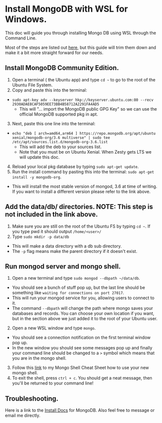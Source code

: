 # Install MongoDB with WSL for Windows.

This doc will guide you through installing Mongo DB using WSL through the Command Line. 

Most of the steps are listed out [here](https://docs.mongodb.com/manual/tutorial/install-mongodb-on-ubuntu/), but this guide will trim them down and make it a bit more straight forward for our needs.

## Install MongoDB Community Edition.

1. Open a terminal ( the Ubuntu app) and type `cd ~` to go to the root of the Ubuntu File System.
2. Copy and paste this into the terminal:

- `sudo apt-key adv --keyserver hkp://keyserver.ubuntu.com:80 --recv 2930ADAE8CAF5059EE73BB4B58712A2291FA4AD5`
  - This will "... import the MongoDB public GPG Key" so we can use the official MongoDB supported pkg in apt.
3. Next, paste this one line into the terminal:

- `echo "deb [ arch=amd64,arm64 ] https://repo.mongodb.org/apt/ubuntu xenial/mongodb-org/3.6 multiverse" | sudo tee /etc/apt/sources.list.d/mongodb-org-3.6.list`
  - This will add the deb to your sources list.
  - Note that you must be on Ubuntu Xenial. When Zesty gets LTS we will update this doc.
4. Reload your local pkg database by typing `sudo apt-get update`.
5. Run the install command by pasting this into the terminal: `sudo apt-get install -y mongodb-org`.
  - This will install the most stable version of mongod, 3.6 at time of writing. If you want to install a different version please refer to the link above.

## Add the data/db/ directories. NOTE: This step is not included in the link above.

1. Make sure you are still on the root of the Ubuntu FS by typing `cd ~`. If you type pwd it should output `/home/<user>/`
2. Type `sudo mkdir -p data/db`
  - This will make a data directory with a db sub directory.
  - The `-p` flag means make the parent directory if it doesn't exist.
  
## Run mongod server and mongo shell.

1. Open a new terminal and type `sudo mongod --dbpath ~/data/db`.
  - You should see a bunch of stuff pop up, but the last line should be something like `waiting for connections on port 27017`.
  - This will run your mongod service for you, allowing users to connect to it.
  - The command `--dbpath` will change the path where mongo saves your databases and records. You can choose your own location if you want, but in the section above we just added it to the root of your Ubuntu user.
  
2. Open a new WSL window and type `mongo`.
  - You should see a connection notification on the first terminal window pop up.
  - In the new window you should see some messages pop up and finally your command line should be changed to a `>` symbol which means that you are in the mongo shell.
  
3. Follow this [link](https://github.com/michaeltreat/Mongo_quickstart) to my Mongo Shell Cheat Sheet how to use your new mongo shell.
4. To exit the shell, press `ctrl + c`. You should get a neat message, then you'll be returned to your command line!


## Troubleshooting.

Here is a link to the [Install Docs](https://docs.mongodb.com/manual/installation/) for MongoDB. Also feel free to message or email me directly.
